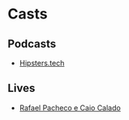 # Casts

## Podcasts

- [Hipsters.tech](http://hipsters.tech/)

## Lives

- [Rafael Pacheco e Caio Calado](http://ravpacheco.com/projeto-resumo-semanal-chatbot/)